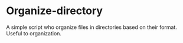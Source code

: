# Organize-directory
A simple script who organize files in directories based on their format. Useful to organization.
